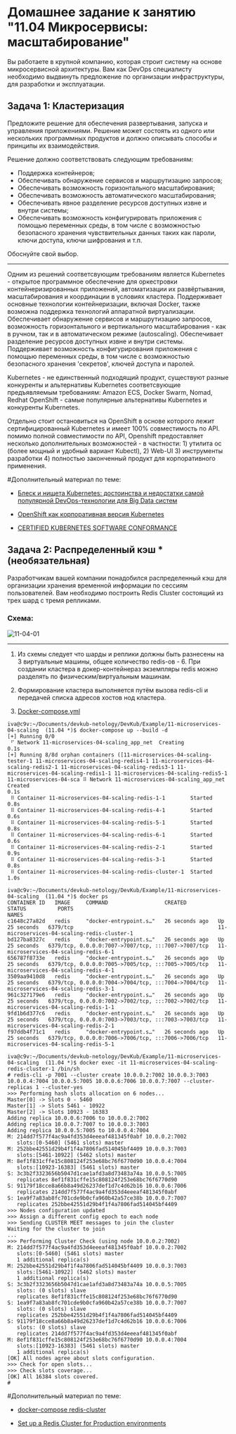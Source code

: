 
# Домашнее задание к занятию "11.04 Микросервисы: масштабирование"

Вы работаете в крупной компанию, которая строит систему на основе микросервисной архитектуры.
Вам как DevOps специалисту необходимо выдвинуть предложение по организации инфраструктуры, для разработки и эксплуатации.

## Задача 1: Кластеризация

Предложите решение для обеспечения развертывания, запуска и управления приложениями.
Решение может состоять из одного или нескольких программных продуктов и должно описывать способы и принципы их взаимодействия.

Решение должно соответствовать следующим требованиям:
- Поддержка контейнеров;
- Обеспечивать обнаружение сервисов и маршрутизацию запросов;
- Обеспечивать возможность горизонтального масштабирования;
- Обеспечивать возможность автоматического масштабирования;
- Обеспечивать явное разделение ресурсов доступных извне и внутри системы;
- Обеспечивать возможность конфигурировать приложения с помощью переменных среды, в том числе с возможностью безопасного хранения чувствительных данных таких как пароли, ключи доступа, ключи шифрования и т.п.

Обоснуйте свой выбор.


---

Одним из решений соответсвующим требованиям является Kubernetes - открытое программное обеспечение для оркестровки контейнеризированных приложений, автоматизации их развёртывания, масштабирования и координации в условиях кластера. 
Поддерживает основные технологии контейнеризации, включая Docker, также возможна поддержка технологий аппаратной виртуализации. Обеспечивает обнаружение сервисов и маршрутизацию запросов, возможность горизонтального и вертикального масштабирования - как в ручном, так и в автоматическом режиме (autoscaling).
Обеспечивает разделение ресурсов доступных извне и внутри системы. Поддерживает возможность конфигурирования приложения с помощью переменных среды, в том числе с возможностью безопасного хранения 'секретов', ключей доступа и паролей.

Kubernetes - не единственный подходящий продукт, существуют разные конкуренты и альтернативы Kubernetes соответсвующие предъявляемым требованиям: Amazon ECS, Docker Swarm, Nomad, Redhat OpenShift - самые популярные альтернативы Kubernetes и конкуренты Kubernetes.

Отдельно стоит остановиться на OpenShift в основе которого лежит сертифицированный Kubernetes и имеет 100% совместимость по API. помимо полной совместимости по API, Openshift предоставляет несколько дополнительных возможностей - в частности: 1) утилита oc (более мощный и удобный вариант Kubectl), 2) Web-UI 3) инструменты разработки 4) полностью законченный продукт для корпоративного применения.

#Дополнительный материал по теме:

 - [Блеск и нищета Kubernetes: достоинства и недостатки самой популярной DevOps-технологии для Big Data систем](https://www.bigdataschool.ru/blog/plus-disadvantage-kubernetes.html#:~:text=%D0%A1%D1%83%D1%89%D0%B5%D1%81%D1%82%D0%B2%D1%83%D0%B5%D1%82%20%D0%BC%D0%BD%D0%BE%D0%B6%D0%B5%D1%81%D1%82%D0%B2%D0%BE%20%D0%B0%D0%BB%D1%8C%D1%82%D0%B5%D1%80%D0%BD%D0%B0%D1%82%D0%B8%D0%B2%20Kubernetes%3A%20Docker,Azure%20Container%20Service%20%5B3%5D.)

 - [OpenShift как корпоративная версия Kubernetes](https://habr.com/ru/company/redhatrussia/blog/494254/)

 - [CERTIFIED KUBERNETES SOFTWARE CONFORMANCE](https://www.cncf.io/certification/software-conformance/)



## Задача 2: Распределенный кэш * (необязательная)

Разработчикам вашей компании понадобился распределенный кэш для организации хранения временной информации по сессиям пользователей.
Вам необходимо построить Redis Cluster состоящий из трех шард с тремя репликами.

### Схема:

![11-04-01](https://user-images.githubusercontent.com/1122523/114282923-9b16f900-9a4f-11eb-80aa-61ed09725760.png)

---

1. Из схемы следует что шарды и реплики должны быть разнесены на 3 виртуальные машины, общее количество redis-ов - 6. При создании кластера в докер-контейнераз экземпляры redis можно разделять по физическим/виртуальным машинам.

1. Формирование кластера выполняется путём вызова redis-cli и передачей списка адресов хостов нод кластера.

1. [Docker-compose.yml](../Example/11-microservices-04-scaling/docker-compose.yml)

```
iva@c9v:~/Documents/devkub-netology/DevKub/Example/11-microservices-04-scaling  (11.04 *)$ docker-compose up --build -d 
[+] Running 0/0
 ⠋ Network 11-microservices-04-scaling_app_net  Creating                                                                                                                                                                                                                             0.1s
[+] Running 8/8d orphan containers ([11-microservices-04-scaling-tester-1 11-microservices-04-scaling-redis4-1 11-microservices-04-scaling-redis2-1 11-microservices-04-scaling-redis3-1 11-microservices-04-scaling-redis1-1 11-microservices-04-scaling-redis5-1 11-microservices-04-sca ⠿ Network 11-microservices-04-scaling_app_net            Created                                                                                                                                                                                                                    0.1s
 ⠿ Container 11-microservices-04-scaling-redis-1-1        Started                                                                                                                                                                                                                    0.8s
 ⠿ Container 11-microservices-04-scaling-redis-4-1        Started                                                                                                                                                                                                                    0.6s
 ⠿ Container 11-microservices-04-scaling-redis-5-1        Started                                                                                                                                                                                                                    0.8s
 ⠿ Container 11-microservices-04-scaling-redis-6-1        Started                                                                                                                                                                                                                    0.6s
 ⠿ Container 11-microservices-04-scaling-redis-2-1        Started                                                                                                                                                                                                                    0.9s
 ⠿ Container 11-microservices-04-scaling-redis-3-1        Started                                                                                                                                                                                                                    0.8s
 ⠿ Container 11-microservices-04-scaling-redis-cluster-1  Started                                                                                                                                                                                                                    1.0s
```

```
iva@c9v:~/Documents/devkub-netology/DevKub/Example/11-microservices-04-scaling  (11.04 *)$ docker ps
CONTAINER ID   IMAGE     COMMAND                  CREATED          STATUS          PORTS                                                 NAMES
c1648c27a82d   redis     "docker-entrypoint.s…"   26 seconds ago   Up 25 seconds   6379/tcp                                              11-microservices-04-scaling-redis-cluster-1
bd127ba8327c   redis     "docker-entrypoint.s…"   26 seconds ago   Up 25 seconds   6379/tcp, 0.0.0.0:7007->7007/tcp, :::7007->7007/tcp   11-microservices-04-scaling-redis-6-1
656787f8733e   redis     "docker-entrypoint.s…"   26 seconds ago   Up 25 seconds   6379/tcp, 0.0.0.0:7005->7005/tcp, :::7005->7005/tcp   11-microservices-04-scaling-redis-4-1
3509aa9410d8   redis     "docker-entrypoint.s…"   26 seconds ago   Up 25 seconds   6379/tcp, 0.0.0.0:7004->7004/tcp, :::7004->7004/tcp   11-microservices-04-scaling-redis-3-1
961c327179e6   redis     "docker-entrypoint.s…"   26 seconds ago   Up 25 seconds   6379/tcp, 0.0.0.0:7002->7002/tcp, :::7002->7002/tcp   11-microservices-04-scaling-redis-1-1
9fd1b6d377c6   redis     "docker-entrypoint.s…"   26 seconds ago   Up 25 seconds   6379/tcp, 0.0.0.0:7003->7003/tcp, :::7003->7003/tcp   11-microservices-04-scaling-redis-2-1
f97ddb4f71c1   redis     "docker-entrypoint.s…"   26 seconds ago   Up 25 seconds   6379/tcp, 0.0.0.0:7006->7006/tcp, :::7006->7006/tcp   11-microservices-04-scaling-redis-5-1
```

```
iva@c9v:~/Documents/devkub-netology/DevKub/Example/11-microservices-04-scaling  (11.04 *)$ docker exec -it 11-microservices-04-scaling-redis-cluster-1 /bin/sh
# redis-cli -p 7001 --cluster create 10.0.0.2:7002 10.0.0.3:7003 10.0.0.4:7004 10.0.0.5:7005 10.0.0.6:7006 10.0.0.7:7007 --cluster-replicas 1 --cluster-yes
>>> Performing hash slots allocation on 6 nodes...
Master[0] -> Slots 0 - 5460
Master[1] -> Slots 5461 - 10922
Master[2] -> Slots 10923 - 16383
Adding replica 10.0.0.6:7006 to 10.0.0.2:7002
Adding replica 10.0.0.7:7007 to 10.0.0.3:7003
Adding replica 10.0.0.5:7005 to 10.0.0.4:7004
M: 214dd7f577f4ac9a4fd353d4eeeaf481345f0abf 10.0.0.2:7002
   slots:[0-5460] (5461 slots) master
M: 252bbe42551d29b4f1f4a7806fad514045bf4409 10.0.0.3:7003
   slots:[5461-10922] (5462 slots) master
M: 8ef1f831cffe15c808124f253e68bc76f6770d90 10.0.0.4:7004
   slots:[10923-16383] (5461 slots) master
S: 3c3b2f3323656b5047d1cae1afd3a8d73483a74a 10.0.0.5:7005
   replicates 8ef1f831cffe15c808124f253e68bc76f6770d90
S: 91179f18cce8a66b8a49d26237def1d7c4d62b16 10.0.0.6:7006
   replicates 214dd7f577f4ac9a4fd353d4eeeaf481345f0abf
S: 1ea9f7a83ab8fc701cde9b0cfa960b42a57ce38b 10.0.0.7:7007
   replicates 252bbe42551d29b4f1f4a7806fad514045bf4409
>>> Nodes configuration updated
>>> Assign a different config epoch to each node
>>> Sending CLUSTER MEET messages to join the cluster
Waiting for the cluster to join
...
>>> Performing Cluster Check (using node 10.0.0.2:7002)
M: 214dd7f577f4ac9a4fd353d4eeeaf481345f0abf 10.0.0.2:7002
   slots:[0-5460] (5461 slots) master
   1 additional replica(s)
M: 252bbe42551d29b4f1f4a7806fad514045bf4409 10.0.0.3:7003
   slots:[5461-10922] (5462 slots) master
   1 additional replica(s)
S: 3c3b2f3323656b5047d1cae1afd3a8d73483a74a 10.0.0.5:7005
   slots: (0 slots) slave
   replicates 8ef1f831cffe15c808124f253e68bc76f6770d90
S: 1ea9f7a83ab8fc701cde9b0cfa960b42a57ce38b 10.0.0.7:7007
   slots: (0 slots) slave
   replicates 252bbe42551d29b4f1f4a7806fad514045bf4409
S: 91179f18cce8a66b8a49d26237def1d7c4d62b16 10.0.0.6:7006
   slots: (0 slots) slave
   replicates 214dd7f577f4ac9a4fd353d4eeeaf481345f0abf
M: 8ef1f831cffe15c808124f253e68bc76f6770d90 10.0.0.4:7004
   slots:[10923-16383] (5461 slots) master
   1 additional replica(s)
[OK] All nodes agree about slots configuration.
>>> Check for open slots...
>>> Check slots coverage...
[OK] All 16384 slots covered.
# 

```

#Дополнительный материал по теме:

 - [docker-compose redis-cluster](https://itsmetommy.com/2018/05/24/docker-compose-redis-cluster/)

 - [Set up a Redis Cluster for Production environments](https://success.outsystems.com/Documentation/How-to_Guides/Infrastructure/Configuring_OutSystems_with_Redis_in-memory_session_storage/Set_up_a_Redis_Cluster_for_Production_environments)
